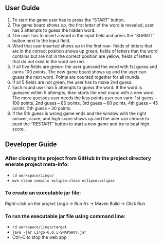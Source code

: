 ## User Guide
1. To start the game user has to press the “START” button.
2. The game board shows up, the first letter of the word is revealed, user has 5 attempts to guess the hidden word.
3. The user has to insert a word in the input field and press the “SUBMIT” button next to the input field.
4. Word that user inserted shows up in the first row- fields of letters that are in the correct position shows up green; fields of letters that the word contains but are not in the correct position are yellow; fields of letters that do not exist in the word are red.
5. If all five fields are green- the user guessed the word with 1st guess and earns 100 points. The new game board shows up and the user can guess the next word. Points are counted together for all rounds.
6. If all 5 fields are not green, the user has to make 2nd guess.
7. Each round user has 5 attempts to guess the word. If the word is guessed within 5 attempts, then starts the next round with a new word. The more guesses user needs the less points user can earn: 1st guess – 100 points, 2nd guess – 80 points, 3rd guess – 60 points, 4th guess – 45 points, 5th guess – 30 points.
8. If the 5th guess is wrong game ends and the window with the right answer, score, and high score shows up and the user can choose to push the “RESTART” button to start a new game and try to beat high score.


## Developer Guide

### After cloning the project from GitHub in the project directory enerate project meta-info:
- `cd workspace/Lingo/`
- `mvn clean compile eclipse:clean eclipse:eclipse`

### To create an executable jar file:
Right-click on the project Lingo -> Run As -> Maven Build -> Click Run

### To run the executable jar file using command line:
- `cd workspace/Lingo/target`
- `java -jar Lingo-0.0.1-SNAPSHOT.jar`
- Ctrl+C to stop the web app
